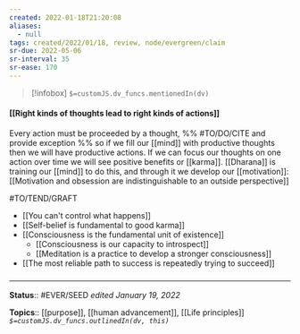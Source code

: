 ```yaml
---
created: 2022-01-18T21:20:08 
aliases:
  - null
tags: created/2022/01/18, review, node/evergreen/claim
sr-due: 2022-05-06
sr-interval: 35
sr-ease: 170
---
```

> [!infobox]
`$=customJS.dv_funcs.mentionedIn(dv)`

#### [[Right kinds of thoughts lead to right kinds of actions]] 

Every action must be proceeded by a thought,
%% #TO/DO/CITE and provide exception %%
so if we fill our [[mind]] with productive thoughts then we will have productive actions.
If we can focus our thoughts on one action over time we will see positive benefits or [[karma]].
[[Dharana]] is training our [[mind]] to do this, and through it we develop our [[motivation]]:
[[Motivation and obsession are indistinguishable to an outside perspective]]

#TO/TEND/GRAFT 
- [[You can't control what happens]]
 - [[Self-belief is fundamental to good karma]]
 - [[Consciousness is the fundamental unit of existence]]
	 - [[Consciousness is our capacity to introspect]]
	 - [[Meditation is a practice to develop a stronger consciousness]]
- [[The most reliable path to success is repeatedly trying to succeed]]

### <hr class="footnote"/>

**Status**:: #EVER/SEED 
*edited January 19, 2022*

**Topics**:: [[purpose]], [[human advancement]], [[Life principles]]
*`$=customJS.dv_funcs.outlinedIn(dv, this)`*
